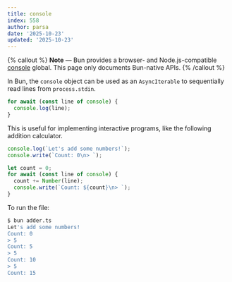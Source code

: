 ```yaml
---
title: console
index: 558
author: parsa
date: '2025-10-23'
updated: '2025-10-23'
---
```

{% callout %}
**Note** — Bun provides a browser- and Node.js-compatible [console](https://developer.mozilla.org/en-US/docs/Web/API/console) global. This page only documents Bun-native APIs.
{% /callout %}

In Bun, the `console` object can be used as an `AsyncIterable` to sequentially read lines from `process.stdin`.

```ts
for await (const line of console) {
  console.log(line);
}
```

This is useful for implementing interactive programs, like the following addition calculator.

```ts#adder.ts
console.log(`Let's add some numbers!`);
console.write(`Count: 0\n> `);

let count = 0;
for await (const line of console) {
  count += Number(line);
  console.write(`Count: ${count}\n> `);
}
```

To run the file:

```bash
$ bun adder.ts
Let's add some numbers!
Count: 0
> 5
Count: 5
> 5
Count: 10
> 5
Count: 15
```
